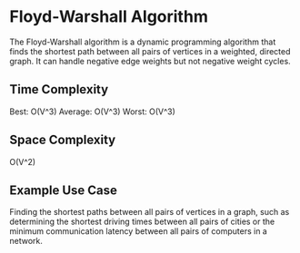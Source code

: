 # Floyd-Warshall Algorithm

The Floyd-Warshall algorithm is a dynamic programming algorithm that finds the shortest path between all pairs of vertices in a weighted, directed graph. It can handle negative edge weights but not negative weight cycles.

## Time Complexity

Best: O(V^3)
Average: O(V^3)
Worst: O(V^3)

## Space Complexity

O(V^2)

## Example Use Case

Finding the shortest paths between all pairs of vertices in a graph, such as determining the shortest driving times between all pairs of cities or the minimum communication latency between all pairs of computers in a network.
